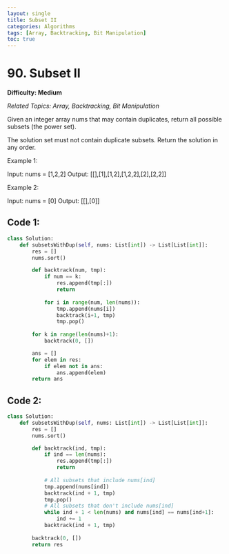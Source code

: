 ```yaml
---
layout: single
title: Subset II
categories: Algorithms
tags: [Array, Backtracking, Bit Manipulation]
toc: true
---
```

# 90. Subset II

**Difficulty: Medium** 

*Related Topics: Array, Backtracking, Bit Manipulation*

Given an integer array nums that may contain duplicates, return all possible 
subsets (the power set).

The solution set must not contain duplicate subsets. Return the solution in any order.

Example 1:

Input: nums = [1,2,2]
Output: [[],[1],[1,2],[1,2,2],[2],[2,2]]

Example 2:

Input: nums = [0]
Output: [[],[0]]

## Code 1:

```python
class Solution:
    def subsetsWithDup(self, nums: List[int]) -> List[List[int]]:
        res = []
        nums.sort()

        def backtrack(num, tmp):
            if num == k:
                res.append(tmp[:])
                return
            
            for i in range(num, len(nums)):
                tmp.append(nums[i])
                backtrack(i+1, tmp)
                tmp.pop()
        
        for k in range(len(nums)+1):
            backtrack(0, [])

        ans = []
        for elem in res:
            if elem not in ans:
                ans.append(elem)
        return ans
```

## Code 2:

```python
class Solution:
    def subsetsWithDup(self, nums: List[int]) -> List[List[int]]:
        res = []
        nums.sort()

        def backtrack(ind, tmp):
            if ind == len(nums):
                res.append(tmp[:])
                return
            
            # All subsets that include nums[ind]
            tmp.append(nums[ind])
            backtrack(ind + 1, tmp)
            tmp.pop()
            # All subsets that don't include nums[ind]
            while ind + 1 < len(nums) and nums[ind] == nums[ind+1]:
                ind += 1
            backtrack(ind + 1, tmp)
        
        backtrack(0, [])
        return res
```
